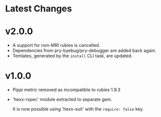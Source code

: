 Latest Changes
==============

# v2.0.0

* A support for non-MRI rubies is cancelled.
* Dependencies from pry-byebug/pry-debugger are added back again.
* Temlates, generated by the `install` CLI task, are updated.

# v1.0.0

* Pippi metric removed as incompatible to rubies 1.9.3
* 'hexx-rspec' module extracted to separate gem.
  
  It is now possible using 'hexx-suit' with the `require: false` key.

